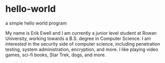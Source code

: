 # hello-world
a simple hello world program

My name is Erik Ewell and I am currently a junior level student at Rowan University, working towards a B.S. degree in Computer Science. I am interested in the security side of computer science, including penetration testing, system administration, encryption, and more. I like playing video games, sci-fi books, Star Trek, dogs, and more.

